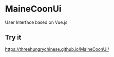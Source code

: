 # MaineCoonUi
 User Interface based on Vue.js
## Try it
 https://threehungrychinese.github.io/MaineCoonUi/
